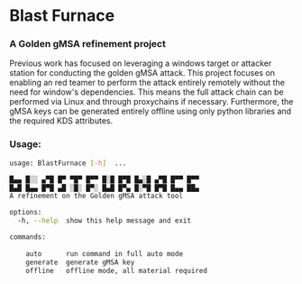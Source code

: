 # Blast Furnace

### A Golden gMSA refinement project

Previous work has focused on leveraging a windows target or attacker station for conducting the golden gMSA attack. This project focuses on enabling an red teamer to perform the attack entirely remotely without the need for window's dependencies. This means the full attack chain can be performed via Linux and through proxychains if necessary. Furthermore, the gMSA keys can be generated entirely offline using only python libraries and the required KDS attributes.

### Usage:

```bash
usage: BlastFurnace [-h]  ...

█▄▄ █░░ ▄▀█ █▀ ▀█▀ █▀▀ █░█ █▀█ █▄░█ ▄▀█ █▀▀ █▀▀
█▄█ █▄▄ █▀█ ▄█ ░█░ █▀░ █▄█ █▀▄ █░▀█ █▀█ █▄▄ ██▄
A refinement on the Golden gMSA attack tool

options:
  -h, --help  show this help message and exit

commands:
  
    auto      run command in full auto mode
    generate  generate gMSA key
    offline   offline mode, all material required
```
